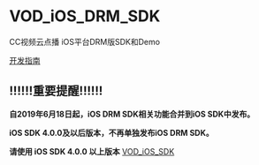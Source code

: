 # VOD_iOS_DRM_SDK

CC视频云点播 iOS平台DRM版SDK和Demo

[开发指南](https://github.com/CCVideo/VOD_iOS_DRM_SDK/wiki)

## !!!!!!重要提醒!!!!!!

**自2019年6月18日起，iOS DRM SDK相关功能合并到iOS SDK中发布。**

**iOS SDK 4.0.0及以后版本，不再单独发布iOS DRM SDK。**

**请使用 iOS SDK 4.0.0 以上版本** [VOD_iOS_SDK](https://github.com/CCVideo/VOD_iOS_SDK/releases)
